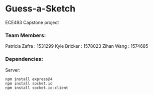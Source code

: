 # Guess-a-Sketch
ECE493 Capstone project

### Team Members:  
Patricia Zafra : 1531299
Kyle Bricker : 1578023
Zihan Wang : 1574685  

### Dependencies:  

Server:  
```
npm install express@4  
npm install socket.io  
npm install socket.io-client  
```
